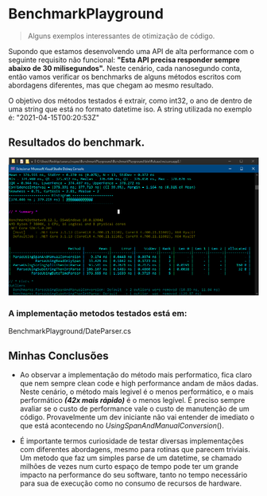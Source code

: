 # BenchmarkPlayground
> Alguns exemplos interessantes de otimização de código.

Supondo que estamos desenvolvendo uma API de alta performance com o seguinte requisito não funcional: **"Esta API precisa responder sempre abaixo de 30 milisegundos".**
Neste cenário, cada nanosegundo conta, então vamos verificar os benchmarks de alguns métodos escritos com abordagens diferentes, mas que chegam ao mesmo resultado.

O objetivo dos métodos testados é extrair, como int32, o ano de dentro de uma string que está no formato datetime iso. A string utilizada no exemplo é: "2021-04-15T00:20:53Z"

## Resultados do benchmark.
![](resultado-benchmark.png)

### A implementação metodos testados está em:
BenchmarkPlayground/DateParser.cs

## Minhas Conclusões

- Ao observar a implementação do método mais performatico, fica claro que nem sempre clean code e high performance andam de mãos dadas. Neste cenário, o método mais legivel é o menos performático, e o mais performático ***(42x mais rápido)*** é o menos legível. É preciso sempre avaliar se o custo de performance vale o custo de manutenção de um código. Provavelmente um dev iniciante não vai entender de imediato o que está acontecendo no *UsingSpanAndManualConversion*().

- É importante termos curiosidade de testar diversas implementações com diferentes abordagens, mesmo para rotinas que parecem triviais. Um metodo que faz um simples parse de um datetime, se chamado milhões de vezes num curto espaço de tempo pode ter um grande impacto na performance do seu software, tanto no tempo necessário para sua de execução como no consumo de recursos de hardware.
